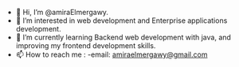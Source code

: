 - 👋 Hi, I’m @amiraElmergawy.
- 👀 I’m interested in web development and Enterprise applications development.
- 🌱 I’m currently learning Backend web development with java, and improving my frontend development skills.
- 📫 How to reach me : -email: amiraelmergawy@gmail.com
                        

<!---
amiraElmergawy/amiraElmergawy is a ✨ special ✨ repository because its `README.md` (this file) appears on your GitHub profile.
You can click the Preview link to take a look at your changes.
--->
